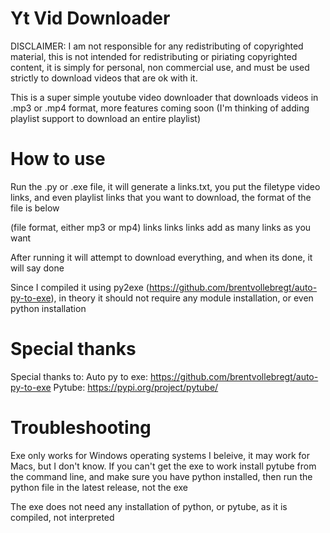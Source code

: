 # Yt Vid Downloader

DISCLAIMER: I am not responsible for any redistributing of copyrighted material, this is not intended for redistributing or piriating copyrighted content, it is simply for personal, non commercial use, and must be used strictly to download videos that are ok with it.

This is a super simple youtube video downloader that downloads videos in .mp3 or .mp4 format, more features coming soon (I'm thinking of adding playlist support to download an entire playlist)

# How to use

Run the .py or .exe file, it will generate a links.txt, you put the filetype video links, and even playlist links that you want to download, the format of the file is below

(file format, either mp3 or mp4)
links
links
links
add as many links as you want

After running it will attempt to download everything, and when its done, it will say done

Since I compiled it using py2exe (https://github.com/brentvollebregt/auto-py-to-exe), in theory it should not require any module installation, or even python installation

# Special thanks

Special thanks to:
Auto py to exe: https://github.com/brentvollebregt/auto-py-to-exe
Pytube: https://pypi.org/project/pytube/

# Troubleshooting

Exe only works for Windows operating systems I beleive, it may work for Macs, but I don't know.
If you can't get the exe to work install pytube from the command line, and make sure you have python installed, then run the python file in the latest release, not the exe

The exe does not need any installation of python, or pytube, as it is compiled, not interpreted